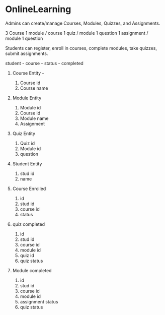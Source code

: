 # OnlineLearning

Admins can create/manage Courses, Modules, Quizzes, and Assignments.

3 Course
1 module / course
1 quiz / module 1 question
1 assignment / module 1 question

Students can register, enroll in courses, complete modules, take quizzes, submit assignments.

student - course - status - completed

1. Course Entity - 
   1. Course id
   2. Course name
   
2. Module Entity
    1. Module id
   2. Course id
   3. Module name
   4. Assignment
   
3. Quiz Entity
   1. Quiz id
   2. Module id
   3. question

4. Student Entity
    1. stud id
   2. name
   
5. Course Enrolled
   1. id
   2. stud id
   3. course id
   4. status

6. quiz completed
   1. id
   2. stud id
   3. course id
   4. module id
   5. quiz id
   6. quiz status

7. Module completed
   1. id
   2. stud id
   2. course id
   3. module id
   4. assignment status
   5. quiz status

   